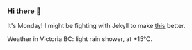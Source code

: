 ### Hi there :wave:

It's Monday! I might be fighting with Jekyll to make [this](https://swissclubtoronto.ca) better.

Weather in Victoria BC: light rain shower, at +15°C.
